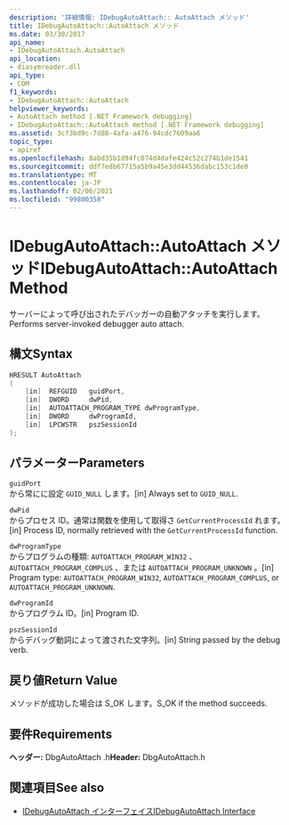 ```yaml
---
description: '詳細情報: IDebugAutoAttach:: AutoAttach メソッド'
title: IDebugAutoAttach::AutoAttach メソッド
ms.date: 03/30/2017
api_name:
- IDebugAutoAttach.AutoAttach
api_location:
- diasymreader.dll
api_type:
- COM
f1_keywords:
- IDebugAutoAttach::AutoAttach
helpviewer_keywords:
- AutoAttach method [.NET Framework debugging]
- IDebugAutoAttach::AutoAttach method [.NET Framework debugging]
ms.assetid: 3cf3bd9c-7d88-4afa-a476-94cdc7609aa6
topic_type:
- apiref
ms.openlocfilehash: 8abd35b1d94fc074d4dafe424c52c274b1de1541
ms.sourcegitcommit: ddf7edb67715a5b9a45e3dd44536dabc153c1de0
ms.translationtype: MT
ms.contentlocale: ja-JP
ms.lasthandoff: 02/06/2021
ms.locfileid: "99800358"
---
```

# <a name="idebugautoattachautoattach-method"></a><span data-ttu-id="e054a-103">IDebugAutoAttach::AutoAttach メソッド</span><span class="sxs-lookup"><span data-stu-id="e054a-103">IDebugAutoAttach::AutoAttach Method</span></span>

<span data-ttu-id="e054a-104">サーバーによって呼び出されたデバッガーの自動アタッチを実行します。</span><span class="sxs-lookup"><span data-stu-id="e054a-104">Performs server-invoked debugger auto attach.</span></span>  
  
## <a name="syntax"></a><span data-ttu-id="e054a-105">構文</span><span class="sxs-lookup"><span data-stu-id="e054a-105">Syntax</span></span>  
  
```cpp  
HRESULT AutoAttach  
(  
    [in]  REFGUID   guidPort,  
    [in]  DWORD     dwPid,  
    [in]  AUTOATTACH_PROGRAM_TYPE dwProgramType,  
    [in]  DWORD     dwProgramId,  
    [in]  LPCWSTR   pszSessionId  
);  
```  
  
## <a name="parameters"></a><span data-ttu-id="e054a-106">パラメーター</span><span class="sxs-lookup"><span data-stu-id="e054a-106">Parameters</span></span>  

 `guidPort`  
 <span data-ttu-id="e054a-107">から常にに設定 `GUID_NULL` します。</span><span class="sxs-lookup"><span data-stu-id="e054a-107">[in] Always set to `GUID_NULL`.</span></span>  
  
 `dwPid`  
 <span data-ttu-id="e054a-108">からプロセス ID。通常は関数を使用して取得さ `GetCurrentProcessId` れます。</span><span class="sxs-lookup"><span data-stu-id="e054a-108">[in] Process ID, normally retrieved with the `GetCurrentProcessId` function.</span></span>  
  
 `dwProgramType`  
 <span data-ttu-id="e054a-109">からプログラムの種類: `AUTOATTACH_PROGRAM_WIN32` 、 `AUTOATTACH_PROGRAM_COMPLUS` 、または `AUTOATTACH_PROGRAM_UNKNOWN` 。</span><span class="sxs-lookup"><span data-stu-id="e054a-109">[in] Program type: `AUTOATTACH_PROGRAM_WIN32`, `AUTOATTACH_PROGRAM_COMPLUS`, or `AUTOATTACH_PROGRAM_UNKNOWN`.</span></span>  
  
 `dwProgramId`  
 <span data-ttu-id="e054a-110">からプログラム ID。</span><span class="sxs-lookup"><span data-stu-id="e054a-110">[in] Program ID.</span></span>  
  
 `pszSessionId`  
 <span data-ttu-id="e054a-111">からデバッグ動詞によって渡された文字列。</span><span class="sxs-lookup"><span data-stu-id="e054a-111">[in] String passed by the debug verb.</span></span>  
  
## <a name="return-value"></a><span data-ttu-id="e054a-112">戻り値</span><span class="sxs-lookup"><span data-stu-id="e054a-112">Return Value</span></span>  

 <span data-ttu-id="e054a-113">メソッドが成功した場合は S_OK します。</span><span class="sxs-lookup"><span data-stu-id="e054a-113">S_OK if the method succeeds.</span></span>  
  
## <a name="requirements"></a><span data-ttu-id="e054a-114">要件</span><span class="sxs-lookup"><span data-stu-id="e054a-114">Requirements</span></span>  

 <span data-ttu-id="e054a-115">**ヘッダー:** DbgAutoAttach .h</span><span class="sxs-lookup"><span data-stu-id="e054a-115">**Header:** DbgAutoAttach.h</span></span>  
  
## <a name="see-also"></a><span data-ttu-id="e054a-116">関連項目</span><span class="sxs-lookup"><span data-stu-id="e054a-116">See also</span></span>

- [<span data-ttu-id="e054a-117">IDebugAutoAttach インターフェイス</span><span class="sxs-lookup"><span data-stu-id="e054a-117">IDebugAutoAttach Interface</span></span>](idebugautoattach-interface.md)
